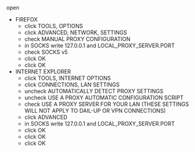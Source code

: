 open
  * FIREFOX
    * click TOOLS, OPTIONS
    * click ADVANCED, NETWORK, SETTINGS
    * check MANUAL PROXY CONFIGURATION
    * in SOCKS write 127.0.0.1 and LOCAL\_PROXY\_SERVER.PORT
    * check SOCKS v5
    * click OK
    * click OK
  * INTERNET EXPLORER
    * click TOOLS, INTERNET OPTIONS
    * click CONNECTIONS, LAN SETTINGS
    * uncheck AUTOMATICALLY DETECT PROXY SETTINGS
    * uncheck USE A PROXY AUTOMATIC CONFIGURATION SCRIPT
    * check USE A PROXY SERVER FOR YOUR LAN (THESE SETTINGS WILL NOT APPLY TO DAIL-UP OR VPN CONNECTIONS)
    * click ADVANCED
    * in SOCKS write 127.0.0.1 and LOCAL\_PROXY\_SERVER.PORT
    * click OK
    * click OK
    * click OK